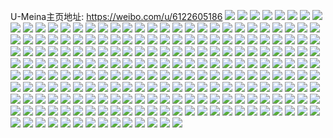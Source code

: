 U-Meina主页地址: https://weibo.com/u/6122605186 
![](https://wx4.sinaimg.cn/mw2000/006GlPiygy1h92jz34zumj30u0140dpi.jpg) 
![](https://wx4.sinaimg.cn/mw2000/006GlPiygy1h92jz2guj7j30u01404ac.jpg) 
![](https://wx4.sinaimg.cn/mw2000/006GlPiygy1h92jz24wfuj30u01407dc.jpg) 
![](https://wx4.sinaimg.cn/mw2000/006GlPiygy1h92jz3kpdvj30u0140k1s.jpg) 
![](https://wx4.sinaimg.cn/mw2000/006GlPiygy1h92jz0uq5zj30u0140475.jpg) 
![](https://wx4.sinaimg.cn/mw2000/006GlPiygy1h92jz1sl1fj30u01hcapi.jpg) 
![](https://wx4.sinaimg.cn/mw2000/006GlPiygy1h92jz18zd7j30u0140n88.jpg) 
![](https://wx4.sinaimg.cn/mw2000/006GlPiygy1h92k0hn2kkj30u014049l.jpg) 
![](https://wx4.sinaimg.cn/mw2000/006GlPiygy1h8xoakl505j30vt0u0th0.jpg) 
![](https://wx4.sinaimg.cn/mw2000/006GlPiygy1h8xoait8r2j30u010c7be.jpg) 
![](https://wx4.sinaimg.cn/mw2000/006GlPiygy1h8xoahml5yj30u00u0gr8.jpg) 
![](https://wx4.sinaimg.cn/mw2000/006GlPiygy1h8xtx0ttoaj311i0lqq86.jpg) 
![](https://wx4.sinaimg.cn/mw2000/006GlPiygy1h8xoajn97tj30u0140k03.jpg) 
![](https://wx4.sinaimg.cn/mw2000/006GlPiygy1h8xoai514uj30u00u0ago.jpg) 
![](https://wx4.sinaimg.cn/mw2000/006GlPiygy1h8xoboep8hj30u00u07ab.jpg) 
![](https://wx4.sinaimg.cn/mw2000/006GlPiygy1h8qq9fdm9aj30hf0hfjsg.jpg) 
![](https://wx4.sinaimg.cn/mw2000/006GlPiygy1h8l2w3whyuj30u013i1a6.jpg) 
![](https://wx4.sinaimg.cn/mw2000/006GlPiygy1h8l3cc8rduj30u00u0dl8.jpg) 
![](https://wx4.sinaimg.cn/mw2000/006GlPiygy1h8l3e1vrj3j30u0140n4i.jpg) 
![](https://wx4.sinaimg.cn/mw2000/006GlPiygy1h8l3cea0v0j30u0140ann.jpg) 
![](https://wx4.sinaimg.cn/mw2000/006GlPiygy1h8l2w5hey3j30u0140wv9.jpg) 
![](https://wx4.sinaimg.cn/mw2000/006GlPiygy1h8l2w1onrfj31400u0129.jpg) 
![](https://wx4.sinaimg.cn/mw2000/006GlPiygy1h8l3g8cl7oj30u014013k.jpg) 
![](https://wx4.sinaimg.cn/mw2000/006GlPiygy1h8l2xrmjh9j30u01407bc.jpg) 
![](https://wx4.sinaimg.cn/mw2000/006GlPiygy1h8l2xse24mj30u0140tgy.jpg) 
![](https://wx4.sinaimg.cn/mw2000/006GlPiygy1h8k4z22fiyj30sg1ohqf8.jpg) 
![](https://wx4.sinaimg.cn/mw2000/006GlPiygy1h865ymaf51j30u0140n55.jpg) 
![](https://wx4.sinaimg.cn/mw2000/006GlPiygy1h865ykp63nj30u0140773.jpg) 
![](https://wx4.sinaimg.cn/mw2000/006GlPiygy1h865ylutn3j30u01400yn.jpg) 
![](https://wx4.sinaimg.cn/mw2000/006GlPiygy1h865ynyxnkj30u0144464.jpg) 
![](https://wx4.sinaimg.cn/mw2000/006GlPiygy1h865yn36cdj30u01407d4.jpg) 
![](https://wx4.sinaimg.cn/mw2000/006GlPiygy1h865ylaodoj30u01407aj.jpg) 
![](https://wx4.sinaimg.cn/mw2000/006GlPiygy1h865ympwenj30u0140wph.jpg) 
![](https://wx4.sinaimg.cn/mw2000/006GlPiygy1h865yrpsshj30u014044q.jpg) 
![](https://wx4.sinaimg.cn/mw2000/006GlPiygy1h865ykdsrmj30u0140qao.jpg) 
![](https://wx4.sinaimg.cn/mw2000/006GlPiygy1h863cmqyxnj30tm0o8wfq.jpg) 
![](https://wx4.sinaimg.cn/mw2000/006GlPiygy1h84xfzdogij30u0140wl4.jpg) 
![](https://wx4.sinaimg.cn/mw2000/006GlPiygy1h84xfypbf5j30u0140gvk.jpg) 
![](https://wx4.sinaimg.cn/mw2000/006GlPiygy1h84xfz27j4j31400u0n4z.jpg) 
![](https://wx4.sinaimg.cn/mw2000/006GlPiygy1h82da6oodcj30u014owm6.jpg) 
![](https://wx4.sinaimg.cn/mw2000/006GlPiygy1h7vtwud2emj30u0140an2.jpg) 
![](https://wx4.sinaimg.cn/mw2000/006GlPiygy1h7vtws3vshj30u01404b8.jpg) 
![](https://wx4.sinaimg.cn/mw2000/006GlPiygy1h7vtwuwxqjj30u0140gya.jpg) 
![](https://wx4.sinaimg.cn/mw2000/006GlPiygy1h7vtwvfjonj30u0146nab.jpg) 
![](https://wx4.sinaimg.cn/mw2000/006wkmB1ly1godozmpjrpj306o06j748.jpg) 
![](https://wx4.sinaimg.cn/mw2000/006GlPiygy1h7lc9rc9y7j30u01sy40b.jpg) 
![](https://wx4.sinaimg.cn/mw2000/006GlPiygy1h7iw3ovgwxj313w0tywl2.jpg) 
![](https://wx4.sinaimg.cn/mw2000/006GlPiygy1h7iw45k3iyj30u0140tao.jpg) 
![](https://wx4.sinaimg.cn/mw2000/006GlPiygy1h7iw5ll6toj30tu13sdmc.jpg) 
![](https://wx4.sinaimg.cn/mw2000/006GlPiygy1h7iw62ulvlj30ty13yahe.jpg) 
![](https://wx4.sinaimg.cn/mw2000/006GlPiygy1h7iw61h2f4j30u00u0n2d.jpg) 
![](https://wx4.sinaimg.cn/mw2000/006GlPiygy1h7iw72vtzaj31400u0qbk.jpg) 
![](https://wx4.sinaimg.cn/mw2000/006GlPiygy1h7iw7so9kdj30tu13uqbn.jpg) 
![](https://wx4.sinaimg.cn/mw2000/006GlPiygy1h7iwa28adpj30tu13uqd0.jpg) 
![](https://wx4.sinaimg.cn/mw2000/006GlPiygy1h7iw95cmijj313u0tudm8.jpg) 
![](https://wx4.sinaimg.cn/mw2000/006GlPiygy1h7grze1q7ij30u014079p.jpg) 
![](https://wx4.sinaimg.cn/mw2000/006GlPiygy1h7grw8rjkgj30u0140k1b.jpg) 
![](https://wx4.sinaimg.cn/mw2000/006GlPiygy1h7grwevaocj30u0140alc.jpg) 
![](https://wx4.sinaimg.cn/mw2000/006GlPiygy1h7grwge8ptj30u014078r.jpg) 
![](https://wx4.sinaimg.cn/mw2000/006GlPiygy1h7gryf58tnj30u0140gtu.jpg) 
![](https://wx4.sinaimg.cn/mw2000/006GlPiygy1h7grwe1cnrj30u014048f.jpg) 
![](https://wx4.sinaimg.cn/mw2000/006GlPiygy1h7grye9j3kj30u0140agy.jpg) 
![](https://wx4.sinaimg.cn/mw2000/006GlPiygy1h7grwi6m9vj30u0140dlo.jpg) 
![](https://wx4.sinaimg.cn/mw2000/006GlPiygy1h7grwfoghbj30u0140n0g.jpg) 
![](https://wx4.sinaimg.cn/mw2000/006GlPiygy1h7edfmb0zgj30u00u0101.jpg) 
![](https://wx4.sinaimg.cn/mw2000/006GlPiygy1h7edflebiuj30u0140th1.jpg) 
![](https://wx4.sinaimg.cn/mw2000/006GlPiygy1h7edfn7enzj30u0140doi.jpg) 
![](https://wx4.sinaimg.cn/mw2000/006GlPiygy1h7edfms13zj30u0140wnw.jpg) 
![](https://wx4.sinaimg.cn/mw2000/006GlPiygy1h7edfnm8xlj30u013ytg8.jpg) 
![](https://wx4.sinaimg.cn/mw2000/006GlPiygy1h7edfo1qolj30u0140ai2.jpg) 
![](https://wx4.sinaimg.cn/mw2000/006GlPiygy1h7edfluguuj30u0140wls.jpg) 
![](https://wx4.sinaimg.cn/mw2000/006GlPiygy1h7edgeqj8zj30u0140k02.jpg) 
![](https://wx4.sinaimg.cn/mw2000/006GlPiygy1h7d1zxm4l4j30u0140dnj.jpg) 
![](https://wx4.sinaimg.cn/mw2000/006GlPiygy1h7d1zww4mnj31400u0gsc.jpg) 
![](https://wx4.sinaimg.cn/mw2000/006GlPiygy1h7d1zv1qc5j30u0140jva.jpg) 
![](https://wx4.sinaimg.cn/mw2000/006GlPiygy1h7d1zvvf04j30u0140diy.jpg) 
![](https://wx4.sinaimg.cn/mw2000/006GlPiygy1h79v00mky4j30u0140grl.jpg) 
![](https://wx4.sinaimg.cn/mw2000/006GlPiygy1h79v025o4jj30u0140n70.jpg) 
![](https://wx4.sinaimg.cn/mw2000/006GlPiygy1h79v03pmfoj30u0140ajy.jpg) 
![](https://wx4.sinaimg.cn/mw2000/006GlPiygy1h79v05hffuj30u014wdst.jpg) 
![](https://wx4.sinaimg.cn/mw2000/006GlPiygy1h79uzzs2mpj30u0140148.jpg) 
![](https://wx4.sinaimg.cn/mw2000/006GlPiygy1h78p7qnq3tj32152pj4qr.jpg) 
![](https://wx4.sinaimg.cn/mw2000/006GlPiygy1h78p8ett4nj31sb2drx6p.jpg) 
![](https://wx4.sinaimg.cn/mw2000/006GlPiygy1h78p7tf3phj32262qxkjl.jpg) 
![](https://wx4.sinaimg.cn/mw2000/006GlPiygy1h763mk1689j31400u0gs6.jpg) 
![](https://wx4.sinaimg.cn/mw2000/006GlPiygy1h763mj88arj30u0140ahs.jpg) 
![](https://wx4.sinaimg.cn/mw2000/006GlPiygy1h763n88xndj30u0140jt8.jpg) 
![](https://wx4.sinaimg.cn/mw2000/006GlPiygy1h76gjwj8rgj30u01sygse.jpg) 
![](https://wx4.sinaimg.cn/mw2000/006GlPiygy1h763mo9r2cj30u0140n7e.jpg) 
![](https://wx4.sinaimg.cn/mw2000/006GlPiygy1h6sczqbqrwj30uu1it3zu.jpg) 
![](https://wx4.sinaimg.cn/mw2000/006GlPiygy1h6pzh69f8kj31hc0u0qe2.jpg) 
![](https://wx4.sinaimg.cn/mw2000/006GlPiygy1h6opht90y6j30u00u4tar.jpg) 
![](https://wx4.sinaimg.cn/mw2000/006GlPiygy1h6ophvbvx3j30u0140agr.jpg) 
![](https://wx4.sinaimg.cn/mw2000/006GlPiygy1h6i3oa5xw7j321r2qde82.jpg) 
![](https://wx4.sinaimg.cn/mw2000/006GlPiygy1h6i3or5812j31sc2dsu0x.jpg) 
![](https://wx4.sinaimg.cn/mw2000/006GlPiygy1h6i3polsswj32c0340x6q.jpg) 
![](https://wx4.sinaimg.cn/mw2000/006GlPiygy1h6i3u8k70fj30w61ctjsl.jpg) 
![](https://wx4.sinaimg.cn/mw2000/006GlPiygy1h6i3zll7xrj324b2tre82.jpg) 
![](https://wx4.sinaimg.cn/mw2000/006GlPiygy1h6i3o93dpbj31n026ob29.jpg) 
![](https://wx4.sinaimg.cn/mw2000/006GlPiygy1h6i4a4j13lj30wi0odgn5.jpg) 
![](https://wx4.sinaimg.cn/mw2000/006GlPiygy1h6audfzyonj31s035su0x.jpg) 
![](https://wx4.sinaimg.cn/mw2000/006GlPiygy1h6auhviiluj326y2x9u0y.jpg) 
![](https://wx4.sinaimg.cn/mw2000/006GlPiygy1h6auhuej6gj322k2renpd.jpg) 
![](https://wx4.sinaimg.cn/mw2000/006GlPiygy1h6auhz9nu5j32qr2227wh.jpg) 
![](https://wx4.sinaimg.cn/mw2000/006GlPiygy1h6aujclflmj32292r07wi.jpg) 
![](https://wx4.sinaimg.cn/mw2000/006GlPiygy1h6auhylde1j31y12le7rf.jpg) 
![](https://wx4.sinaimg.cn/mw2000/006GlPiygy1h6aufay67aj31rk2crb29.jpg) 
![](https://wx4.sinaimg.cn/mw2000/006GlPiygy1h6auhwh9knj32c0340e82.jpg) 
![](https://wx4.sinaimg.cn/mw2000/006GlPiygy1h6auhxjmv8j32472tmb2a.jpg) 
![](https://wx4.sinaimg.cn/mw2000/006GlPiygy1h63rqo8xk7j31pc2btnpd.jpg) 
![](https://wx4.sinaimg.cn/mw2000/006GlPiygy1h63rr81wm5j313u0tujt1.jpg) 
![](https://wx4.sinaimg.cn/mw2000/006GlPiygy1h63rqkp6n8j32bz2bzhdu.jpg) 
![](https://wx4.sinaimg.cn/mw2000/006GlPiygy1h63rqhsx56j30tw0twjs2.jpg) 
![](https://wx4.sinaimg.cn/mw2000/006GlPiygy1h5uvvjqk9uj30u0140wp9.jpg) 
![](https://wx4.sinaimg.cn/mw2000/006GlPiygy1h5uvvgcvbfj30u01400wb.jpg) 
![](https://wx4.sinaimg.cn/mw2000/006GlPiygy1h5ttd8aez0j30mx0f3js0.jpg) 
![](https://wx4.sinaimg.cn/mw2000/006GlPiygy1h5tte8zc6mj30tu0tu40e.jpg) 
![](https://wx4.sinaimg.cn/mw2000/006GlPiygy1h5ttdekknkj3204204e81.jpg) 
![](https://wx4.sinaimg.cn/mw2000/006GlPiygy1h5ttd4lr2oj31sc1scqv5.jpg) 
![](https://wx4.sinaimg.cn/mw2000/006GlPiygy1h5ttdjaas8j31py2amtzq.jpg) 
![](https://wx4.sinaimg.cn/mw2000/006GlPiygy1h5ovl342r7j321p2q91ky.jpg) 
![](https://wx4.sinaimg.cn/mw2000/006GlPiygy1h5ovl471xej31v82hnx6p.jpg) 
![](https://wx4.sinaimg.cn/mw2000/006GlPiygy1h5ovkxivyrj31y62lkkjl.jpg) 
![](https://wx4.sinaimg.cn/mw2000/006GlPiygy1h5ovl6hvykj31ml2641kx.jpg) 
![](https://wx4.sinaimg.cn/mw2000/006GlPiygy1h5p5bc4noaj30uj14p7dz.jpg) 
![](https://wx4.sinaimg.cn/mw2000/006GlPiygy1h5ovl5vbqzj31m525jhdt.jpg) 
![](https://wx4.sinaimg.cn/mw2000/006GlPiygy1h5ovlynkglj31v32hgkjl.jpg) 
![](https://wx4.sinaimg.cn/mw2000/006GlPiygy1h5ovkyp3z2j320l2osqv5.jpg) 
![](https://wx4.sinaimg.cn/mw2000/006GlPiygy1h5p5bahiyij322c2r4u0y.jpg) 
![](https://wx4.sinaimg.cn/mw2000/006GlPiygy1h5lr9jk67tj31sy2em1ga.jpg) 
![](https://wx4.sinaimg.cn/mw2000/006GlPiygy1h5lr9inlt7j31rx2d9e4l.jpg) 
![](https://wx4.sinaimg.cn/mw2000/006GlPiygy1h5lr9keqh7j31ui2gohdt.jpg) 
![](https://wx4.sinaimg.cn/mw2000/006GlPiygy1h5lr9gar3jj32372s9u0x.jpg) 
![](https://wx4.sinaimg.cn/mw2000/006GlPiygy1h5lr9nbjp7j329331c4qq.jpg) 
![](https://wx4.sinaimg.cn/mw2000/006GlPiygy1h5lr9oytycj31zg2n9qv5.jpg) 
![](https://wx4.sinaimg.cn/mw2000/006GlPiygy1h5lr9qean8j31vm2i61ky.jpg) 
![](https://wx4.sinaimg.cn/mw2000/006GlPiygy1h5lr9m3jpdj31sc2ds1kz.jpg) 
![](https://wx4.sinaimg.cn/mw2000/006GlPiygy1h5lr9hxq62j31q42at1ky.jpg) 
![](https://wx4.sinaimg.cn/mw2000/006GlPiygy1h5etmlpo93j31z52mwhdt.jpg) 
![](https://wx4.sinaimg.cn/mw2000/006GlPiygy1h5etn96estj32bz2bzx6p.jpg) 
![](https://wx4.sinaimg.cn/mw2000/006GlPiygy1h5etn6cn87j322a2v4qv5.jpg) 
![](https://wx4.sinaimg.cn/mw2000/006GlPiygy1h5etnaaqakj328y2zxe82.jpg) 
![](https://wx4.sinaimg.cn/mw2000/006GlPiygy1h5etn845mzj325o2vkqv6.jpg) 
![](https://wx4.sinaimg.cn/mw2000/006GlPiygy1h5etmkwp27j32c03401kz.jpg) 
![](https://wx4.sinaimg.cn/mw2000/006GlPiygy1h5etn567fqj32953074qq.jpg) 
![](https://wx4.sinaimg.cn/mw2000/006GlPiygy1h5etmohi1qj325i2vcx6p.jpg) 
![](https://wx4.sinaimg.cn/mw2000/006GlPiygy1h5etmn70oyj32472tm1ky.jpg) 
![](https://wx4.sinaimg.cn/mw2000/006GlPiygy1h5ce3qttulj30u014010i.jpg) 
![](https://wx4.sinaimg.cn/mw2000/006GlPiygy1h5ce3rn12zj30u00u9te0.jpg) 
![](https://wx4.sinaimg.cn/mw2000/006GlPiygy1h56ogpioqyj30sg2dc1kx.jpg) 
![](https://wx4.sinaimg.cn/mw2000/006GlPiygy1h56oghl4jhj30sg2mtnpd.jpg) 
![](https://wx4.sinaimg.cn/mw2000/006GlPiygy1h56ollkqwxj30sg2da4qp.jpg) 
![](https://wx4.sinaimg.cn/mw2000/006GlPiygy1h56ogsgjw8j32dc35sb2b.jpg) 
![](https://wx4.sinaimg.cn/mw2000/006GlPiygy1h56oiv5sp8j30w81lbas9.jpg) 
![](https://wx4.sinaimg.cn/mw2000/006GlPiygy1h56ogyfqgrj327s2ydkjl.jpg) 
![](https://wx4.sinaimg.cn/mw2000/006GlPiygy1h56ogl166qj31s035sqv7.jpg) 
![](https://wx4.sinaimg.cn/mw2000/006GlPiygy1h56ogw6qutj31s035s4qq.jpg) 
![](https://wx4.sinaimg.cn/mw2000/006GlPiygy1h56ogo6deyj31kw35se82.jpg) 
![](https://wx4.sinaimg.cn/mw2000/006GlPiygy1h548jjh1d6j30u0140qat.jpg) 
![](https://wx4.sinaimg.cn/mw2000/006GlPiygy1h543l1g2sej327y27znpd.jpg) 
![](https://wx4.sinaimg.cn/mw2000/006GlPiygy1h543l0hs6nj30wi1ho44r.jpg) 
![](https://wx4.sinaimg.cn/mw2000/006GlPiygy1h543kxhd8uj3271271e81.jpg) 
![](https://wx4.sinaimg.cn/mw2000/006GlPiygy1h50xza6yskj31th1th4qp.jpg) 
![](https://wx4.sinaimg.cn/mw2000/006GlPiygy1h50xzb5fmxj325l25lx6p.jpg) 
![](https://wx4.sinaimg.cn/mw2000/006GlPiygy1h50xzlnfo5j31sc2dtu0x.jpg) 
![](https://wx4.sinaimg.cn/mw2000/006GlPiygy1h50xzm6typj30tw13wdqz.jpg) 
![](https://wx4.sinaimg.cn/mw2000/006GlPiygy1h50xzhl6pjj335s35sqv7.jpg) 
![](https://wx4.sinaimg.cn/mw2000/006GlPiygy1h50xz9c7pvj329830a1ky.jpg) 
![](https://wx4.sinaimg.cn/mw2000/006GlPiygy1h50xzkq5wjj30uy15adr8.jpg) 
![](https://wx4.sinaimg.cn/mw2000/006GlPiygy1h4pdjvt500j30u00u0tfg.jpg) 
![](https://wx4.sinaimg.cn/mw2000/006GlPiygy1h4pdd6mq9rj30u0140dln.jpg) 
![](https://wx4.sinaimg.cn/mw2000/006GlPiygy1h4pdd7honsj31400u0ahz.jpg) 
![](https://wx4.sinaimg.cn/mw2000/006GlPiygy1h4pdd4ju3ej31400u0tnd.jpg) 
![](https://wx4.sinaimg.cn/mw2000/006GlPiygy1h4pddg16mwj30u014079t.jpg) 
![](https://wx4.sinaimg.cn/mw2000/006GlPiygy1h4pdhre52xj30sg1gfn2z.jpg) 
![](https://wx4.sinaimg.cn/mw2000/006GlPiygy1h4pdciveaaj30u0140tgv.jpg) 
![](https://wx4.sinaimg.cn/mw2000/006GlPiygy1h4aa04qzekj324r2ucqv5.jpg) 
![](https://wx4.sinaimg.cn/mw2000/006GlPiygy1h4a9zynznej32bz33zkjm.jpg) 
![](https://wx4.sinaimg.cn/mw2000/006GlPiygy1h4a9zxmxsxj32642w57wi.jpg) 
![](https://wx4.sinaimg.cn/mw2000/006GlPiygy1h4aa00nuthj32792xob2b.jpg) 
![](https://wx4.sinaimg.cn/mw2000/006GlPiygy1h4aa076sdqj325e2v74qq.jpg) 
![](https://wx4.sinaimg.cn/mw2000/006GlPiygy1h4aa02esh3j327n2y7npe.jpg) 
![](https://wx4.sinaimg.cn/mw2000/006GlPiygy1h4aa03vzddj326x2x8hdu.jpg) 
![](https://wx4.sinaimg.cn/mw2000/006GlPiygy1h4aa05vt97j32c033ze83.jpg) 
![](https://wx4.sinaimg.cn/mw2000/006GlPiygy1h4aa9e39rkj316n1kw4e5.jpg) 
![](https://wx4.sinaimg.cn/mw2000/006GlPiygy1h492un22mgj32c033yx6p.jpg) 
![](https://wx4.sinaimg.cn/mw2000/006GlPiygy1h4935lah48j31zw2nub29.jpg) 
![](https://wx4.sinaimg.cn/mw2000/006GlPiygy1h46vkbq9ywj30tr0n0dih.jpg) 
![](https://wx4.sinaimg.cn/mw2000/006GlPiygy1h46b7ww5qoj31sc2dr4qp.jpg) 
![](https://wx4.sinaimg.cn/mw2000/006GlPiygy1h46b7w305xj3254254hdu.jpg) 
![](https://wx4.sinaimg.cn/mw2000/006GlPiygy1h44745szzlj31r02c1kjl.jpg) 
![](https://wx4.sinaimg.cn/mw2000/006GlPiygy1h44748q0l2j328d28db29.jpg) 
![](https://wx4.sinaimg.cn/mw2000/006GlPiygy1h4473ylh9hj32by2bykjl.jpg) 
![](https://wx4.sinaimg.cn/mw2000/006GlPiygy1h44gd0thisj3283283hdt.jpg) 
![](https://wx4.sinaimg.cn/mw2000/006GlPiygy1h4496m2348j30wi0z70x7.jpg) 
![](https://wx4.sinaimg.cn/mw2000/006GlPiygy1h4270ayo2bj30u01e943p.jpg) 
![](https://wx4.sinaimg.cn/mw2000/006GlPiygy1h4270cr93rj30ty1gin33.jpg) 
![](https://wx4.sinaimg.cn/mw2000/006GlPiygy1h3zasygq5hj30ty1ndtg6.jpg) 
![](https://wx4.sinaimg.cn/mw2000/006GlPiygy1h3wfx8jb3fj30u0140ti6.jpg) 
![](https://wx4.sinaimg.cn/mw2000/006GlPiygy1h3wfx34mxrj30u0140147.jpg) 
![](https://wx4.sinaimg.cn/mw2000/006GlPiygy1h3wfx761fcj30u0140aj0.jpg) 
![](https://wx4.sinaimg.cn/mw2000/006GlPiygy1h3wfx1sjerj30u01407d8.jpg) 
![](https://wx4.sinaimg.cn/mw2000/006GlPiygy1h3wfx44fvgj30u0140wnn.jpg) 
![](https://wx4.sinaimg.cn/mw2000/006GlPiygy1h3vd1sgt6vj30wi0iawhj.jpg) 
![](https://wx4.sinaimg.cn/mw2000/006GlPiygy1h3vd1yqdkvj30wi0iatah.jpg) 
![](https://wx4.sinaimg.cn/mw2000/006GlPiygy1h3txhdesf5j30u00u0gqd.jpg) 
![](https://wx4.sinaimg.cn/mw2000/006GlPiygy1h3txhcnv1aj30u00u0tdd.jpg) 
![](https://wx4.sinaimg.cn/mw2000/006GlPiygy1h3txhbhvfqj30u00u0n17.jpg) 
![](https://wx4.sinaimg.cn/mw2000/006GlPiygy1h3txhawpwoj30u00u0tcz.jpg) 
![](https://wx4.sinaimg.cn/mw2000/006GlPiygy1h3txhe2k12j30u0140n2u.jpg) 
![](https://wx4.sinaimg.cn/mw2000/006GlPiygy1h3txhab3x2j30u00u0wia.jpg) 
![](https://wx4.sinaimg.cn/mw2000/006GlPiygy1h3u132szghj30u00u0q6r.jpg) 
![](https://wx4.sinaimg.cn/mw2000/006GlPiygy1h3txhf9kusj30u00u0wif.jpg) 
![](https://wx4.sinaimg.cn/mw2000/006GlPiygy1h3txh9r4emj30u013y7a4.jpg) 
![](https://wx4.sinaimg.cn/mw2000/006GlPiygy1h3sa0s935oj30u00u0dlq.jpg) 
![](https://wx4.sinaimg.cn/mw2000/006GlPiyly1h3pdt7mh66j30u0140n2b.jpg) 
![](https://wx4.sinaimg.cn/mw2000/006GlPiyly1h3pdt80wegj30u0140jxs.jpg) 
![](https://wx4.sinaimg.cn/mw2000/006GlPiyly1h3pdt77ahoj30u0140tfm.jpg) 
![](https://wx4.sinaimg.cn/mw2000/006GlPiyly1h3pdwq8e94j30u0140wif.jpg) 
![](https://wx4.sinaimg.cn/mw2000/006GlPiyly1h3pdwr7p5hj30u00u0afb.jpg) 
![](https://wx4.sinaimg.cn/mw2000/006GlPiyly1h3pdwrslizj30u01syahv.jpg) 
![](https://wx4.sinaimg.cn/mw2000/006GlPiygy1h3kgef90ejj32dc35sb2b.jpg) 
